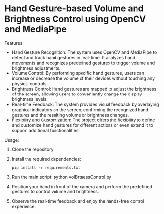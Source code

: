 # Hand Gesture-based Volume and Brightness Control using OpenCV and MediaPipe

Features:
- Hand Gesture Recognition: The system uses OpenCV and MediaPipe to detect and track hand gestures in real-time. It analyzes hand movements and recognizes predefined gestures to trigger volume and brightness adjustments.
- Volume Control: By performing specific hand gestures, users can increase or decrease the volume of their devices without touching any physical controls.
- Brightness Control: Hand gestures are mapped to adjust the brightness of the screen, allowing users to conveniently change the display brightness levels.
- Real-time Feedback: The system provides visual feedback by overlaying graphical indicators on the screen, confirming the recognized hand gestures and the resulting volume or brightness changes.
- Flexibility and Customization: The project offers the flexibility to define and customize hand gestures for different actions or even extend it to support additional functionalities.

Usage:
1. Clone the repository.
2. Install the required dependencies:

     `pip install -r requirements.txt`
   
4. Run the main script: python volBrtnessControl.py
5. Position your hand in front of the camera and perform the predefined gestures to control volume and brightness.
6. Observe the real-time feedback and enjoy the hands-free control experience.

